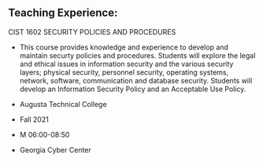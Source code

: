 
## Teaching Experience:

CIST 1602 SECURITY POLICIES AND PROCEDURES

- This course provides knowledge and experience to develop and maintain securty policies and procedures. Students will explore the legal and ethical issues in information security and the various security layers; physical security, personnel security, operating systems, network, software, communication and database security. Students will develop an Information Security Policy and an Acceptable Use Policy.

- Augusta Technical College
- Fall 2021
- M 06:00-08:50
- Georgia Cyber Center
